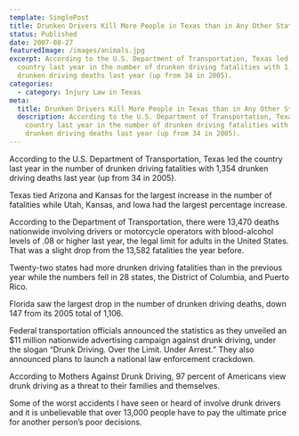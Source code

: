 ```yaml
---
template: SinglePost
title: Drunken Drivers Kill More People in Texas than in Any Other State
status: Published
date: 2007-08-27
featuredImage: /images/animals.jpg
excerpt: According to the U.S. Department of Transportation, Texas led the
  country last year in the number of drunken driving fatalities with 1,354
  drunken driving deaths last year (up from 34 in 2005).
categories:
  - category: Injury Law in Texas
meta:
  title: Drunken Drivers Kill More People in Texas than in Any Other State
  description: According to the U.S. Department of Transportation, Texas led the
    country last year in the number of drunken driving fatalities with 1,354
    drunken driving deaths last year (up from 34 in 2005).
---
```

<!--StartFragment-->

According to the U.S. Department of Transportation, Texas led the country last year in the number of drunken driving fatalities with 1,354 drunken driving deaths last year (up from 34 in 2005).

Texas tied Arizona and Kansas for the largest increase in the number of fatalities while Utah, Kansas, and Iowa had the largest percentage increase.

According to the Department of Transportation, there were 13,470 deaths nationwide involving drivers or motorcycle operators with blood-alcohol levels of .08 or higher last year, the legal limit for adults in the United States. That was a slight drop from the 13,582 fatalities the year before.

Twenty-two states had more drunken driving fatalities than in the previous year while the numbers fell in 28 states, the District of Columbia, and Puerto Rico.

Florida saw the largest drop in the number of drunken driving deaths, down 147 from its 2005 total of 1,106.

Federal transportation officials announced the statistics as they unveiled an $11 million nationwide advertising campaign against drunk driving, under the slogan “Drunk Driving. Over the Limit. Under Arrest.” They also announced plans to launch a national law enforcement crackdown.

According to Mothers Against Drunk Driving, 97 percent of Americans view drunk driving as a threat to their families and themselves.

Some of the worst accidents I have seen or heard of involve drunk drivers and it is unbelievable that over 13,000 people have to pay the ultimate price for another person’s poor decisions.

<!--EndFragment-->